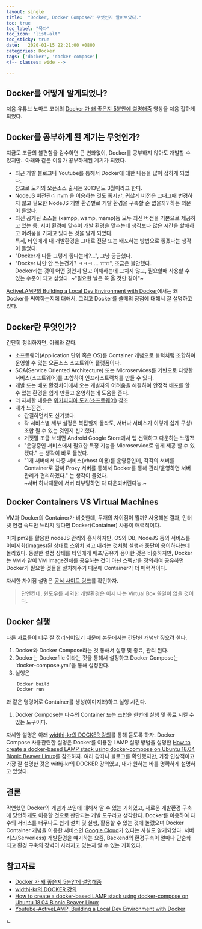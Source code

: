 ```yaml
---
layout: single
title:  "Docker, Docker Compose가 무엇인지 알아보았다."
toc: true
toc_label: "목차"
toc_icon: "list-alt"
toc_sticky: true
date:   2020-01-15 22:21:00 +0800
categories: Docker
tags: ['docker', 'docker-compose']
<!-- classes: wide -->

---
```



## Docker를 어떻게 알게되었나?
처음 유튜브 노마드 코더의 [Docker 가 왜 좋은지 5분안에 설명해줌](youtube-nomad) 영상을 처음 접하게 되었다.


## Docker를 공부하게 된 계기는 무엇인가?
지금도 조금의 불편함을 감수하면 큰 변화없이, Docker를 공부하지 않아도 개발할 수 있지만.. 아래와 같은 이유가 공부하게된 계기가 되었다.

* 최근 개발 블로그나 Youtube를 통해서 Docker에 대한 내용을 많이 접하게 되었다.<br>
참고로 도커의 오픈소스 출시는 2013년도 3월이라고 한다.
* NodeJS 버전관리 nvm 을 이용하는 것도 좋지만, 귀찮게 버전은 그때그때 변경하지 않고 필요한 NodeJS 개발 환경별로 개발 환경을 구축할 순 없을까? 하는 의문이 들었다.
* 최신 공개된 소스들 (xampp, wamp, mamp)등 모두 최신 버전을 기본으로 제공하고 있는 등. 서버 환경에 맞추어 개발 환경을 맞추는데 생각보다 많은 시간을 할애하고 어려움을 가지고 있다는 것을 알게 되었다.<br>
특히, 타인에게 내 개발환경을 그대로 전달 또는 배포하는 방법으로 좋겠다는 생각이 들었다.
* "Docker가 다들 그렇게 좋다는데?...", 그냥 궁금했다.
* "Docker 나만 안 쓰는건가? ㅋㅋㅋ ... ㅠㅠ", 조금은 불안했다.<br>
Docker라는 것이 어떤 것인지 알고 이해하는데 그치지 않고, 필요할때 사용할 수 있는 수준이 되고 싶었다. ~"필요한 날은 꼭 올 것만 같아"~

[ActiveLAMP의 Building a Local Dev Environment with Docker](activelamp-why-docker)에서는 왜 Docker를 써야하는지에 대해서, 그리고 Docker를 쓸때의 장점에 대해서 잘 설명하고 있다.

## Docker란 무엇인가?
간단히 정리하자면, 아래와 같다.

* 소프트웨어(Application 단위 혹은 OS)를 Container 개념으로 블럭처럼 조합하여 운영할 수 있는 오픈소스 소포트웨어 플랫폼이다.
* SOA(Service Oriented Architecture) 또는 Microservices를 기반으로 다양한 서비스(소프트웨어)를 조합하여 인프라스트럭처를 만들 수 있다.
* 개발 또는 배포 환경차이에서 오는 개발자의 어려움을 해결하여 안정적 배포를 할 수 있는 환경을 쉽게 만들고 운영하는데 도움을 준다.
* 더 자세한 내용은 [위키피디아 도커(소프트웨어)](https://ko.wikipedia.org/wiki/%EB%8F%84%EC%BB%A4_(%EC%86%8C%ED%94%84%ED%8A%B8%EC%9B%A8%EC%96%B4)) 참조
* 내가 느낀건..
	* 간결하면서도 신기했다.
	* 각 서비스별 세부 설정은 복잡할지 몰라도, 서버나 서비스가 이렇게 쉽게 구성/조합 될 수 있는 것인지 신기했다.
	* 거짓말 조금 보태면 Android Google Store에서 앱 선택하고 다운하는 느낌?!
	* "운영중인 서비스에서 필요한 특정 기능을 Microservice로 쉽게 제공 할 수 있겠다." 는 생각이 바로 들었다.
	* "1개 서버에서 다중 서비스(vhost 이용)를 운영중인데, 각각의 서버를 Container로 감싸 Proxy 서버를 통해서 Docker를 통해 관리/운영하면 서버 관리가 편리하겠다." 는 생각이 들었다.<br>
	~서버 하나때문에 서버 리부팅하면 다 다운되버린다능.~


## Docker Containers VS Virtual Machines
VM과 Docker의 Container가 비슷한데, 두개의 차이점이 뭘까?
사용해본 결과, 인터넷 연결 속도만 느리지 않다면 Docker(Container) 사용이 매력적이다.

마치 pm2를 활용한 nodeJS 관리와 흡사하지만, OS와 DB, NodeJS 등의 서비스를 이미지화(images)된 상태로 스위치 켜고 내리는 것처럼 실행과 중단이 용이하다는데 놀라웠다. 동일한 설정 상태를 타인에게 배포/공유가 용이한 것은 비슷하지만, Docker는 VM과 같이 VM Image전체를 공유하는 것이 아닌 스펙만을 정의하여 공유하면 Docker가 필요한 것들을 설치해주기 때문에 Container가 더 매력적이다.

자세한 차이점 설명은 [공식 사이트 링크](https://www.docker.com/resources/what-container)를 확인하자.

>단언컨데, 윈도우를 제외한 개발환경은 이제 나는 Virtual Box 쓸일이 없을 것이다.


## Docker 실행
다른 자료들이 너무 잘 정리되어있기 때문에 본문에서는 간단한 개념만 짚으려 한다.
1. Docker와 Docker Compose라는 것 통해서 실행 및 종료, 관리 된다.
1. Docker는 Dockerfile 이라는 것을 통해서 설정하고 Docker Compose는 'docker-compose.yml'을 통해 설정한다.
1. 실행은
```bash
	Docker build
	Docker run
```

과 같은 명령어로 Container를 생성(이미지화)하고 실행 시킨다.
1. Docker Compose는 다수의 Container 또는 조합을 한번에 실행 및 종료 시킬 수 있는 도구이다.

자세한 설명은 아래 [widthj-kr의 DOCKER 강의][withj-kr-docker-lecture]를 통해 듣도록 하자.
Docker Compose 사용관련한 설명은 Docker를 이용한 LAMP 설정 방법을 설명한 [How to create a docker-based LAMP stack using docker-compose on Ubuntu 18.04 Bionic Beaver Linux](docker-lamp-compose)를 참조하자.
여러 강좌나 블로그를 확인했지만, 가장 인상적이고 가장 잘 설명한 것은 withj-kr의 DOCKER 강의였고, 내가 원하는 바를 명확하게 설명하고 있었다.


## 결론
막연했던 Docker의 개념과 쓰임에 대해서 알 수 있는 기회였고, 새로운 개발환경 구축에 당연하게도 이용할 것으로 판단되는 개발 도구라고 생각한다. Docker를 이용하여 다수의 서비스를 너무나도 쉽게 설치 및 실행, 활용할 수 있는 것에 놀랐으며 Docker Container 개념을 이용한 서비스인 [Google Cloud](https://cloud.google.com/)가 있다는 사실도 알게되었다. 서버리스(Serverless) 개발환경을 얘기하는 요즘, Backend의 환경구축이 얼마나 단순화되고 환경 구축의 장벽이 사라지고 있는지 알 수 있는 기회였다.



## 참고자료
* [Docker 가 왜 좋은지 5분안에 설명해줌][youtube-nomad]
* [widthj-kr의 DOCKER 강의][withj-kr-docker-lecture]
* [How to create a docker-based LAMP stack using docker-compose on Ubuntu 18.04 Bionic Beaver Linux][docker-lamp-compose]
* [Youtube-ActiveLAMP, Building a Local Dev Environment with Docker][activelamp-why-docker]

[youtube-nomad]: https://www.youtube.com/watch?v=chnCcGCTyBg
[withj-kr-docker-lecture]: https://medium.com/withj-kr/tagged/docker
[docker-lamp-compose]: https://linuxconfig.org/how-to-create-a-docker-based-lamp-stack-using-docker-compose-on-ubuntu-18-04-bionic-beaver-linux
[activelamp-why-docker]: https://www.youtube.com/watch?v=FiaLKwdv9TI
ㄴ